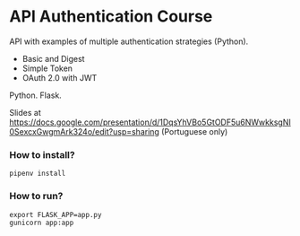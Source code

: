 # API Authentication Course
API with examples of multiple authentication strategies (Python).
- Basic and Digest
- Simple Token
- OAuth 2.0 with JWT

Python. Flask.

Slides at https://docs.google.com/presentation/d/1DqsYhVBo5GtODF5u6NWwkksgNI0SexcxGwgmArk324o/edit?usp=sharing (Portuguese only)

### How to install? ###

```
pipenv install
```

### How to run? ###

```
export FLASK_APP=app.py
gunicorn app:app
```